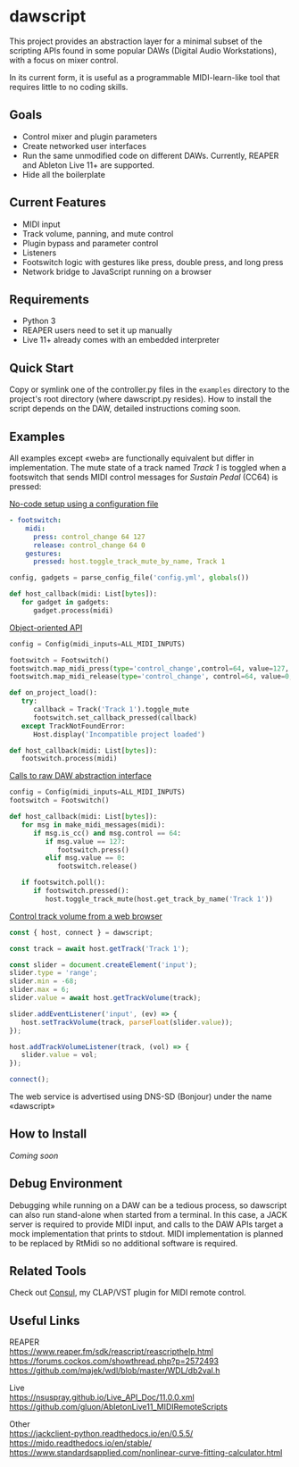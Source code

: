 dawscript
=========
This project provides an abstraction layer for a minimal subset of the scripting
APIs found in some popular DAWs (Digital Audio Workstations), with a focus on
mixer control.

In its current form, it is useful as a programmable MIDI-learn-like tool that
requires little to no coding skills.

Goals
-----
- Control mixer and plugin parameters
- Create networked user interfaces
- Run the same unmodified code on different DAWs. Currently, REAPER and Ableton
Live 11+ are supported.
- Hide all the boilerplate

Current Features
----------------
- MIDI input
- Track volume, panning, and mute control
- Plugin bypass and parameter control
- Listeners
- Footswitch logic with gestures like press, double press, and long press
- Network bridge to JavaScript running on a browser

Requirements
------------
- Python 3
- REAPER users need to set it up manually
- Live 11+ already comes with an embedded interpreter

Quick Start
-----------
Copy or symlink one of the controller.py files in the `examples` directory to
the project's root directory (where dawscript.py resides). How to install the
script depends on the DAW, detailed instructions coming soon.

Examples
--------
All examples except «web» are functionally equivalent but differ in
implementation. The mute state of a track named *Track 1* is toggled when a
footswitch that sends MIDI control messages for *Sustain Pedal* (CC64)
is pressed:

[No-code setup using a configuration file](https://github.com/lucianoiam/dawscript/blob/master/examples/config_file/config.yml)
```yaml
- footswitch:
    midi:
      press: control_change 64 127
      release: control_change 64 0
    gestures:
      pressed: host.toggle_track_mute_by_name, Track 1
```
```python
config, gadgets = parse_config_file('config.yml', globals())

def host_callback(midi: List[bytes]):
   for gadget in gadgets:
      gadget.process(midi)
```

[Object-oriented API](https://github.com/lucianoiam/dawscript/blob/master/examples/objects/controller.py)
```python
config = Config(midi_inputs=ALL_MIDI_INPUTS)

footswitch = Footswitch()
footswitch.map_midi_press(type='control_change',control=64, value=127, omni=True)
footswitch.map_midi_release(type='control_change', control=64, value=0, omni=True)

def on_project_load():
   try:
      callback = Track('Track 1').toggle_mute
      footswitch.set_callback_pressed(callback)
   except TrackNotFoundError:
      Host.display('Incompatible project loaded')

def host_callback(midi: List[bytes]):
   footswitch.process(midi)
```

[Calls to raw DAW abstraction interface](https://github.com/lucianoiam/dawscript/blob/master/examples/raw/controller.py)
```python
config = Config(midi_inputs=ALL_MIDI_INPUTS)
footswitch = Footswitch()

def host_callback(midi: List[bytes]):
   for msg in make_midi_messages(midi):
      if msg.is_cc() and msg.control == 64:
         if msg.value == 127:
            footswitch.press()
         elif msg.value == 0:
            footswitch.release()

   if footswitch.poll():
      if footswitch.pressed():
         host.toggle_track_mute(host.get_track_by_name('Track 1'))
```

[Control track volume from a web browser](https://github.com/lucianoiam/dawscript/blob/master/examples/web/htdocs/example.js)
```javascript
const { host, connect } = dawscript;

const track = await host.getTrack('Track 1');

const slider = document.createElement('input');
slider.type = 'range';
slider.min = -68;
slider.max = 6;
slider.value = await host.getTrackVolume(track);

slider.addEventListener('input', (ev) => {
   host.setTrackVolume(track, parseFloat(slider.value));
});

host.addTrackVolumeListener(track, (vol) => {
   slider.value = vol;
});

connect();
```

The web service is advertised using DNS-SD (Bonjour) under the name «dawscript»

How to Install
--------------
*Coming soon*

Debug Environment
-----------------
Debugging while running on a DAW can be a tedious process, so dawscript can also
run stand-alone when started from a terminal. In this case, a JACK server is
required to provide MIDI input, and calls to the DAW APIs target a mock
implementation that prints to stdout. MIDI implementation is planned to be
replaced by RtMidi so no additional software is required.

Related Tools
-------------
Check out [Consul](https://github.com/lucianoiam/consul), my CLAP/VST plugin
for MIDI remote control.

Useful Links
------------
REAPER \
https://www.reaper.fm/sdk/reascript/reascripthelp.html \
https://forums.cockos.com/showthread.php?p=2572493 \
https://github.com/majek/wdl/blob/master/WDL/db2val.h

Live \
https://nsuspray.github.io/Live_API_Doc/11.0.0.xml \
https://github.com/gluon/AbletonLive11_MIDIRemoteScripts

Other \
https://jackclient-python.readthedocs.io/en/0.5.5/ \
https://mido.readthedocs.io/en/stable/ \
https://www.standardsapplied.com/nonlinear-curve-fitting-calculator.html

